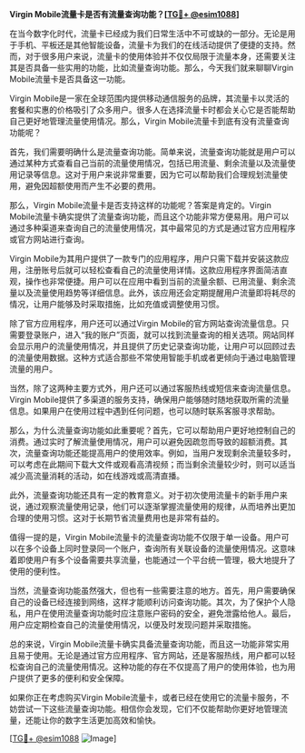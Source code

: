 **Virgin Mobile流量卡是否有流量查询功能？[[TG💪+ @esim1088](https://t.me/s/esim1088)]**

在当今数字化时代，流量卡已经成为我们日常生活中不可或缺的一部分。无论是用于手机、平板还是其他智能设备，流量卡为我们的在线活动提供了便捷的支持。然而，对于很多用户来说，流量卡的使用体验并不仅仅局限于流量本身，还需要关注其是否具备一些实用的功能，比如流量查询功能。那么，今天我们就来聊聊Virgin Mobile流量卡是否具备这一功能。

Virgin Mobile是一家在全球范围内提供移动通信服务的品牌，其流量卡以灵活的套餐和实惠的价格吸引了众多用户。很多人在选择流量卡时都会关心它是否能帮助自己更好地管理流量使用情况。那么，Virgin Mobile流量卡到底有没有流量查询功能呢？

首先，我们需要明确什么是流量查询功能。简单来说，流量查询功能就是用户可以通过某种方式查看自己当前的流量使用情况，包括已用流量、剩余流量以及流量使用记录等信息。这对于用户来说非常重要，因为它可以帮助我们合理规划流量使用，避免因超额使用而产生不必要的费用。

那么，Virgin Mobile流量卡是否支持这样的功能呢？答案是肯定的。Virgin Mobile流量卡确实提供了流量查询功能，而且这个功能非常方便易用。用户可以通过多种渠道来查询自己的流量使用情况，其中最常见的方式是通过官方应用程序或官方网站进行查询。

Virgin Mobile为其用户提供了一款专门的应用程序，用户只需下载并安装这款应用，注册账号后就可以轻松查看自己的流量使用详情。这款应用程序界面简洁直观，操作也非常便捷。用户可以在应用中看到当前的流量余额、已用流量、剩余流量以及流量使用趋势等详细信息。此外，该应用还会定期提醒用户流量即将耗尽的情况，让用户能够及时采取措施，比如充值或调整使用习惯。

除了官方应用程序，用户还可以通过Virgin Mobile的官方网站查询流量信息。只需要登录账户，进入“我的账户”页面，就可以找到流量查询的相关选项。网站同样会显示用户的流量使用情况，并且提供了历史记录查询功能，让用户可以回顾过去的流量使用数据。这种方式适合那些不常使用智能手机或者更倾向于通过电脑管理流量的用户。

当然，除了这两种主要方式外，用户还可以通过客服热线或短信来查询流量信息。Virgin Mobile提供了多渠道的服务支持，确保用户能够随时随地获取所需的流量信息。如果用户在使用过程中遇到任何问题，也可以随时联系客服寻求帮助。

那么，为什么流量查询功能如此重要呢？首先，它可以帮助用户更好地控制自己的消费。通过实时了解流量使用情况，用户可以避免因疏忽而导致的超额消费。其次，流量查询功能还能提高用户的使用效率。例如，当用户发现剩余流量较多时，可以考虑在此期间下载大文件或观看高清视频；而当剩余流量较少时，则可以适当减少高流量消耗的活动，如在线游戏或高清直播。

此外，流量查询功能还具有一定的教育意义。对于初次使用流量卡的新手用户来说，通过观察流量使用记录，他们可以逐渐掌握流量使用的规律，从而培养出更加合理的使用习惯。这对于长期节省流量费用也是非常有益的。

值得一提的是，Virgin Mobile流量卡的流量查询功能不仅限于单一设备。用户可以在多个设备上同时登录同一个账户，查询所有关联设备的流量使用情况。这意味着即使用户有多个设备需要共享流量，也能通过一个平台统一管理，极大地提升了使用的便利性。

当然，流量查询功能虽然强大，但也有一些需要注意的地方。首先，用户需要确保自己的设备已经连接到网络，这样才能顺利访问查询功能。其次，为了保护个人隐私，用户在使用流量查询功能时应注意账户密码的安全，避免泄露给他人。最后，用户应定期检查自己的流量使用情况，以便及时发现问题并采取措施。

总的来说，Virgin Mobile流量卡确实具备流量查询功能，而且这一功能非常实用且易于使用。无论是通过官方应用程序、官方网站，还是客服热线，用户都可以轻松查询自己的流量使用情况。这种功能的存在不仅提高了用户的使用体验，也为用户提供了更多的便利和安全保障。

如果你正在考虑购买Virgin Mobile流量卡，或者已经在使用它的流量卡服务，不妨尝试一下这些流量查询功能。相信你会发现，它们不仅能帮助你更好地管理流量，还能让你的数字生活更加高效和愉快。

[[TG💪+ @esim1088](https://t.me/s/esim1088) ![Image](https://i.postimg.cc/4NQfJmqS/Snipaste-2025-05-13-00-14-12.png)]